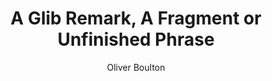 ---
title: A Glib Remark, A Fragment or Unfinished Phrase
subtitle: Oliver Boulton
description: "Sculpture\nSteel. 100 × 20mm, 2018."
---